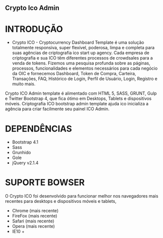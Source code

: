 ## Crypto Ico Admin

# INTRODUÇÃO

- Crypto ICO - Cryptocurrency Dashboard Template é uma solução totalmente responsiva, super flexível, poderosa, limpa e completa para suas agências de criptografia ico start up agency. Cada empresa de criptografia e sua ICO têm diferentes processos de crowdsales para a venda de tokens. Fizemos uma pesquisa profunda sobre as páginas, processos, funcionalidades e elementos necessários para cada negócio da OIC e fornecemos Dashboard, Token de Compra, Carteira, Transações, FAQ, Histórico de Login, Perfil de Usuário, Login, Registro e muito mais.

Crypto ICO Admin template é alimentado com HTML 5, SASS, GRUNT, Gulp e Twitter Bootstrap 4, que fica ótimo em Desktops, Tablets e dispositivos móveis. Criptografia ICO bootstrap admin template ajuda ico inicializa a agência para criar facilmente seu painel ICO Admin.

# DEPENDÊNCIAS

- Bootstrap 4.1
- Sass
- Grunhido
- Gole
- jQuery v2.1.4

# SUPORTE BOWSER

O Crypto ICO foi desenvolvido para funcionar melhor nos navegadores mais recentes para desktops e dispositivos móveis e tablets,

- Chrome (mais recente)
- FireFox (mais recente)
- Safari (mais recente)
- Opera (mais recente)
- IE10 +